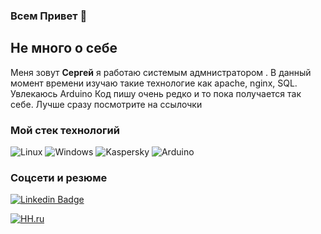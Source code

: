 ### Всем Привет  👋

## Не много о себе 

Меня зовут **Сергей** я работаю системым адмнистратором .
В данный момент времени изучаю такие технологие как apache, nginx, SQL.
Увлекаюсь Arduino
Код пишу очень редко и то пока получается так себе.
Лучше сразу посмотрите на ссылочки 


### Мой стек технологий
![Linux](https://img.shields.io/badge/linux-black?logo=Linux)
![Windows](https://img.shields.io/badge/Windows-blue?logo=Windows)
![Kaspersky](https://img.shields.io/badge/-Kaspersky%20-%2338B2AC?logo=Kaspersky)
![Arduino](https://img.shields.io/badge/Ardiuno%20-%2338B2AC.svg?logo=arduino&logoColor=white)


          
          
             

### Соцсети и резюме 
[![Linkedin Badge](https://img.shields.io/badge/-Linkedin-blue?style=flat&logo=Linkedin&logoColor=white)](https://www.linkedin.com/in/sergey-yazykov-b515b2237/)

[![HH.ru](https://img.shields.io/badge/-HeadHunter-blue?style=flat)](https://hh.ru/resume/5f71daa3ff07b3bad40039ed1f41535a764e52)
